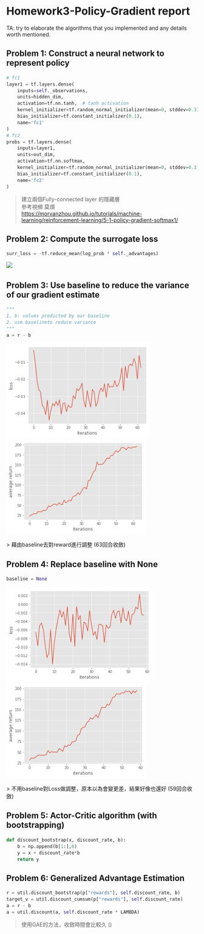 # Homework3-Policy-Gradient report

TA: try to elaborate the algorithms that you implemented and any details worth mentioned.

## Problem 1: Construct a neural network to represent policy

```python
# fc1
layer1 = tf.layers.dense(
    inputs=self._observations,
    units=hidden_dim,
    activation=tf.nn.tanh,  # tanh activation
    kernel_initializer=tf.random_normal_initializer(mean=0, stddev=0.3),
    bias_initializer=tf.constant_initializer(0.1),
    name='fc1'
)
# fc2
probs = tf.layers.dense(
    inputs=layer1,
    units=out_dim,
    activation=tf.nn.softmax,
    kernel_initializer=tf.random_normal_initializer(mean=0, stddev=0.3),
    bias_initializer=tf.constant_initializer(0.1),
    name='fc2'
)        
```

> 建立兩個Fully-connected layer 的隱藏層<br>
> 參考視頻 莫煩<br>
> https://morvanzhou.github.io/tutorials/machine-learning/reinforcement-learning/5-1-policy-gradient-softmax1/

## Problem 2: Compute the surrogate loss
```python
surr_loss = -tf.reduce_mean(log_prob * self._advantages)
```
<p align="left"><img src="https://morvanzhou.github.io/static/results/reinforcement-learning/5-1-1.png" height="200"/></p>

## Problem 3: Use baseline to reduce the variance of our gradient estimate
```python
"""
1. b: values predicted by our baseline
2. use baselineto reduce variance
"""
a = r - b
```

<p align="left"><img src="image/p3-1.png" height="250"/><img src="image/p3-2.png" height="250"/></p>
> 藉由baseline去對reward進行調整 (63回合收斂)

## Problem 4: Replace baseline with None
```python
baseline = None
```
<p align="left"><img src="image/p4-1.png" height="250"/><img src="image/p4-2.png" height="250"/></p>
> 不用baseline對Loss做調整，原本以為會變更差，結果好像也還好 (59回合收斂)

## Problem 5: Actor-Critic algorithm (with bootstrapping)
```python
def discount_bootstrap(x, discount_rate, b):
    b = np.append(b[1:],0)
    y = x + discount_rate*b
    return y
```

## Problem 6: Generalized Advantage Estimation
```python
r = util.discount_bootstrap(p["rewards"], self.discount_rate, b)
target_v = util.discount_cumsum(p["rewards"], self.discount_rate)
a = r - b     
a = util.discount(a, self.discount_rate * LAMBDA)
```

> 使用GAE的方法，收斂時間會比較久 ()

